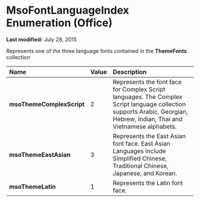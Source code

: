 
# MsoFontLanguageIndex Enumeration (Office)

 **Last modified:** July 28, 2015

Represents one of the three language fonts contained in the  **ThemeFonts** collection


|**Name**|**Value**|**Description**|
|:-----|:-----|:-----|
| **msoThemeComplexScript**|2|Represents the font face for Complex Script languages. The Complex Script language collection supports Arabic, Georgian, Hebrew, Indian, Thai and Vietnamese alphabets.|
| **msoThemeEastAsian**|3|Represents the East Asian font face. East Asian Languages include Simplified Chinese, Traditional Chinese, Japanese, and Korean.|
| **msoThemeLatin**|1|Represents the Latin font face.|
